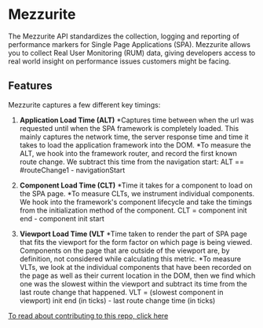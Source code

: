 
# Mezzurite

The Mezzurite API standardizes the collection, logging and reporting of performance markers for Single Page Applications (SPA). Mezzurite allows you to collect Real User Monitoring (RUM) data, giving developers access to real world insight on performance issues customers might be facing.

## Features

Mezzurite captures a few different key timings:
1. **Application Load Time (ALT)**
*Captures time between when the url was requested until when the SPA framework is completely loaded. This mainly captures the network time, the server response time and time it takes to load the application framework into the DOM.
*To measure the ALT, we hook into the framework router, and record the first known route change. We subtract this time from the navigation start: ALT == #routeChange1 - navigationStart
  
2. **Component Load Time (CLT)**
*Time it takes for a component to load on the SPA page.
*To measure CLTs, we instrument individual components. We hook into the framework's component lifecycle and take the timings from the initialization method of the component. CLT = component init end - component init start
  
3. **Viewport Load Time (VLT**
*Time taken to render the part of SPA page that fits the viewport for the form factor on which page is being viewed. Components on the page that are outside of the viewport are, by definition, not considered while calculating this metric.
*To measure VLTs, we look at the individual components that have been recorded on the page as well as their current location in the DOM, then we find which one was the slowest within the viewport and subtract its time from the last route change that happened. VLT = (slowest component in viewport) init end (in ticks) - last route change time (in ticks)




[To read about contributing to this repo, click here](CONTRIBUTING.md)
